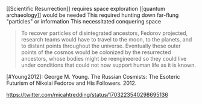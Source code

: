 [[Scientific Resurrection]] requires space exploration
[[quantum archaeology]] would be needed
This required hunting down far-flung "particles" or information
This necessitated conquering space

> To recover particles of disintegrated ancestors, Fedorov projected, research teams would have to travel to the moon, to the planets, and to distant points throughout the universe.
> Eventually these outer points of the cosmos would be colonized by the resurrected ancestors, whose bodies might be reengineered so they could live under conditions that could not now support human life as it is known.

[#Young2012]: George M. Young. The Russian Cosmists: The Esoteric Futurism of Nikolai Fedorov and His Followers. 2012.

https://twitter.com/micahtredding/status/1703223540298695136
